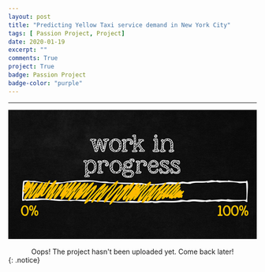 ```yaml
---
layout: post
title: "Predicting Yellow Taxi service demand in New York City"
tags: [ Passion Project, Project]
date: 2020-01-19
excerpt: ""
comments: True
project: True
badge: Passion Project
badge-color: "purple"
---
```


---

![png](/assets/img/wip.jpg)
<center> Oops! The project hasn't been uploaded yet. Come back later! </center>
{: .notice}
